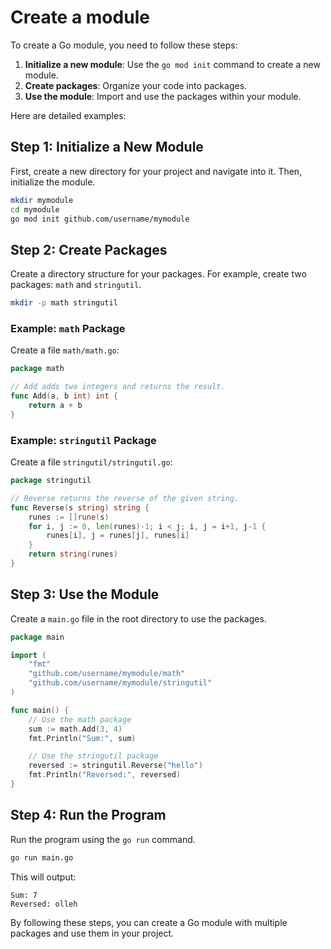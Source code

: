 # Create a module

To create a Go module, you need to follow these steps:

1. **Initialize a new module**: Use the `go mod init` command to create a new module.
2. **Create packages**: Organize your code into packages.
3. **Use the module**: Import and use the packages within your module.

Here are detailed examples:

## Step 1: Initialize a New Module

First, create a new directory for your project and navigate into it. Then, initialize the module.

```sh
mkdir mymodule
cd mymodule
go mod init github.com/username/mymodule
```

## Step 2: Create Packages

Create a directory structure for your packages. For example, create two packages: `math` and `stringutil`.

```sh
mkdir -p math stringutil
```

### Example: `math` Package

Create a file `math/math.go`:

```go
package math

// Add adds two integers and returns the result.
func Add(a, b int) int {
    return a + b
}
```

### Example: `stringutil` Package

Create a file `stringutil/stringutil.go`:

```go
package stringutil

// Reverse returns the reverse of the given string.
func Reverse(s string) string {
    runes := []rune(s)
    for i, j := 0, len(runes)-1; i < j; i, j = i+1, j-1 {
        runes[i], j = runes[j], runes[i]
    }
    return string(runes)
}
```

## Step 3: Use the Module

Create a `main.go` file in the root directory to use the packages.

```go
package main

import (
    "fmt"
    "github.com/username/mymodule/math"
    "github.com/username/mymodule/stringutil"
)

func main() {
    // Use the math package
    sum := math.Add(3, 4)
    fmt.Println("Sum:", sum)

    // Use the stringutil package
    reversed := stringutil.Reverse("hello")
    fmt.Println("Reversed:", reversed)
}
```

## Step 4: Run the Program

Run the program using the `go run` command.

```sh
go run main.go
```

This will output:

```
Sum: 7
Reversed: olleh
```

By following these steps, you can create a Go module with multiple packages and use them in your project.